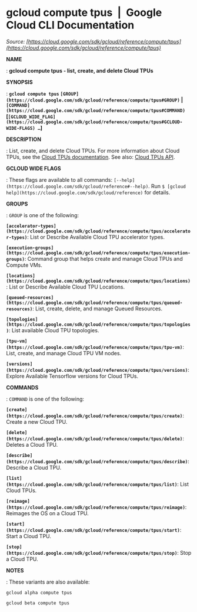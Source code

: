 # gcloud compute tpus  |  Google Cloud CLI Documentation

*Source: [https://cloud.google.com/sdk/gcloud/reference/compute/tpus](https://cloud.google.com/sdk/gcloud/reference/compute/tpus)*

**NAME**

: **gcloud compute tpus - list, create, and delete Cloud TPUs**

**SYNOPSIS**

: **`gcloud compute tpus` `[GROUP](https://cloud.google.com/sdk/gcloud/reference/compute/tpus#GROUP)` | `[COMMAND](https://cloud.google.com/sdk/gcloud/reference/compute/tpus#COMMAND)` [`[GCLOUD_WIDE_FLAG](https://cloud.google.com/sdk/gcloud/reference/compute/tpus#GCLOUD-WIDE-FLAGS) …`]**

**DESCRIPTION**

: List, create, and delete Cloud TPUs.
For more information about Cloud TPUs, see the [Cloud TPUs documentation](https://cloud.google.com/tpu/docs/tpus).
See also: [Cloud TPUs
API](https://cloud.google.com/tpu/docs/reference/rest/).

**GCLOUD WIDE FLAGS**

: These flags are available to all commands: `[--help](https://cloud.google.com/sdk/gcloud/reference#--help)`.
Run `$ [gcloud help](https://cloud.google.com/sdk/gcloud/reference)` for details.

**GROUPS**

: ``GROUP`` is one of the following:

**`[accelerator-types](https://cloud.google.com/sdk/gcloud/reference/compute/tpus/accelerator-types)`**:
List or Describe Available Cloud TPU accelerator types.

**`[execution-groups](https://cloud.google.com/sdk/gcloud/reference/compute/tpus/execution-groups)`**:
Command group that helps create and manage Cloud TPUs and Compute VMs.

**`[locations](https://cloud.google.com/sdk/gcloud/reference/compute/tpus/locations)`**:
List or Describe Available Cloud TPU Locations.

**`[queued-resources](https://cloud.google.com/sdk/gcloud/reference/compute/tpus/queued-resources)`**:
List, create, delete, and manage Queued Resources.

**`[topologies](https://cloud.google.com/sdk/gcloud/reference/compute/tpus/topologies)`**:
List available Cloud TPU topologies.

**`[tpu-vm](https://cloud.google.com/sdk/gcloud/reference/compute/tpus/tpu-vm)`**:
List, create, and manage Cloud TPU VM nodes.

**`[versions](https://cloud.google.com/sdk/gcloud/reference/compute/tpus/versions)`**:
Explore Available Tensorflow versions for Cloud TPUs.

**COMMANDS**

: ``COMMAND`` is one of the following:

**`[create](https://cloud.google.com/sdk/gcloud/reference/compute/tpus/create)`**:
Create a new Cloud TPU.

**`[delete](https://cloud.google.com/sdk/gcloud/reference/compute/tpus/delete)`**:
Deletes a Cloud TPU.

**`[describe](https://cloud.google.com/sdk/gcloud/reference/compute/tpus/describe)`**:
Describe a Cloud TPU.

**`[list](https://cloud.google.com/sdk/gcloud/reference/compute/tpus/list)`**:
List Cloud TPUs.

**`[reimage](https://cloud.google.com/sdk/gcloud/reference/compute/tpus/reimage)`**:
Reimages the OS on a Cloud TPU.

**`[start](https://cloud.google.com/sdk/gcloud/reference/compute/tpus/start)`**:
Start a Cloud TPU.

**`[stop](https://cloud.google.com/sdk/gcloud/reference/compute/tpus/stop)`**:
Stop a Cloud TPU.

**NOTES**

: These variants are also available:

```
gcloud alpha compute tpus
```

```
gcloud beta compute tpus
```